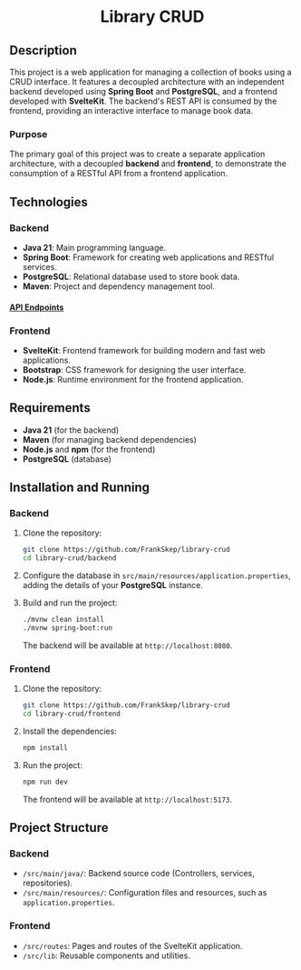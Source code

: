 # <div align="center">Library CRUD</div>

## Description

This project is a web application for managing a collection of books using a CRUD interface. It features a decoupled architecture with an independent backend developed using **Spring Boot** and **PostgreSQL**, and a frontend developed with **SvelteKit**. The backend's REST API is consumed by the frontend, providing an interactive interface to manage book data.

### Purpose

The primary goal of this project was to create a separate application architecture, with a decoupled **backend** and **frontend**, to demonstrate the consumption of a RESTful API from a frontend application.

## Technologies

### Backend

- **Java 21**: Main programming language.
- **Spring Boot**: Framework for creating web applications and RESTful services.
- **PostgreSQL**: Relational database used to store book data.
- **Maven**: Project and dependency management tool.

#### [API Endpoints](backend/README.md)

### Frontend

- **SvelteKit**: Frontend framework for building modern and fast web applications.
- **Bootstrap**: CSS framework for designing the user interface.
- **Node.js**: Runtime environment for the frontend application.

## Requirements

- **Java 21** (for the backend)
- **Maven** (for managing backend dependencies)
- **Node.js** and **npm** (for the frontend)
- **PostgreSQL** (database)

## Installation and Running

### Backend

1. Clone the repository:

   ```sh
   git clone https://github.com/FrankSkep/library-crud
   cd library-crud/backend
   ```

2. Configure the database in `src/main/resources/application.properties`, adding the details of your **PostgreSQL** instance.

3. Build and run the project:

   ```sh
   ./mvnw clean install
   ./mvnw spring-boot:run
   ```

   The backend will be available at `http://localhost:8080`.

### Frontend

1. Clone the repository:

   ```sh
   git clone https://github.com/FrankSkep/library-crud
   cd library-crud/frontend
   ```

2. Install the dependencies:

   ```sh
   npm install
   ```

3. Run the project:

   ```sh
   npm run dev
   ```

   The frontend will be available at `http://localhost:5173`.

## Project Structure

### Backend

- `/src/main/java/`: Backend source code (Controllers, services, repositories).
- `/src/main/resources/`: Configuration files and resources, such as `application.properties`.

### Frontend

- `/src/routes`: Pages and routes of the SvelteKit application.
- `/src/lib`: Reusable components and utilities.